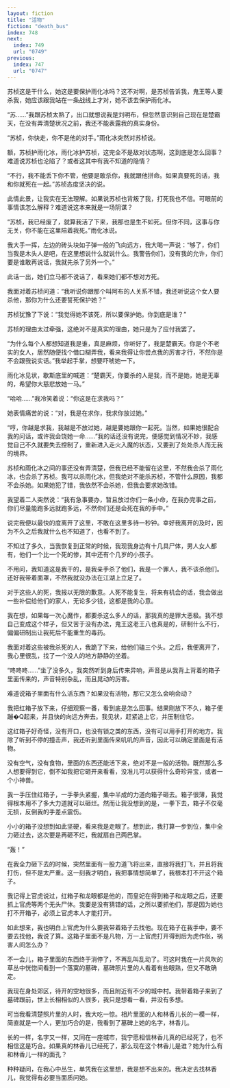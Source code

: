 ```yaml
---
layout: fiction
title: "活物"
fiction: "death_bus"
index: 748
next:
  index: 749
  url: "0749"
previous:
  index: 747
  url: "0747"
---
```

苏桢这是干什么，她这是要保护雨化冰吗？这不对啊，是苏桢告诉我，鬼王等人要杀我，她应该跟我站在一条战线上才对，她不该去保护雨化冰。

“苏……”我跟苏桢太熟了，出口就想说我是刘明布，但忽然意识到自己现在是楚霸天，在没有弄清楚状况之前，我还不能表露我的真实身份。

“苏桢，你快走，你不是他的对手。”雨化冰突然对苏桢说。

额，苏桢护雨化冰，雨化冰护苏桢，这完全不是敌对状态啊，这到底是怎么回事？难道说苏桢也沦陷了？或者这其中有我不知道的隐情？

“不行，我不能丢下你不管，他要是敢杀你，我就跟他拼命。如果真要死的话，我和你就死在一起。”苏桢态度坚决的说。

此情此景，让我实在无法理解。如果说苏桢也背叛了我，打死我也不信。可眼前的事情该怎么解释？难道说这本来就是一场阴谋？

“苏桢，我已经废了，就算我活了下来，我那也是生不如死。但你不同，这事与你无关，你不能在这里陪着我死。”雨化冰说。

我大手一挥，左边的砖头块如子弹一般的飞向远方，我大喝一声说：“够了，你们当我是木头人是吧，在这里想说什么就说什么。我警告你们，没有我的允许，你们要是谁敢再说话，我就先杀了另外一个。”

此话一出，她们立马都不说话了，看来她们都不想对方死。

我面对着苏桢问道：“我听说你跟那个叫阿布的人关系不错，我还听说这个女人要杀他，那你为什么还要誓死保护她？”

苏桢犹豫了下说：“我觉得她不该死，所以要保护她。你到底是谁？”

苏桢的理由太过牵强，这绝对不是真实的理由，她只是为了应付我罢了。

“为什么每个人都想知道我是谁，真是麻烦，你听好了，我是楚霸天。你是个不老实的女人，居然随便找个借口糊弄我，看来我得让你尝点我的厉害才行，不然你是不会跟我说实话。”我举起手掌，想要吓唬她一下。

雨化冰见状，歇斯底里的喊道：“楚霸天，你要杀的人是我，而不是她，她是无辜的，希望你大慈悲放她一马。”

“哈哈……”我冷笑着说：“你这是在求我吗？”

她表情痛苦的说：“对，我是在求你，我求你放过她。”

“哼，你越是求我，我越是不放过她，越是要她跟你一起死。当然，如果她很配合我的问话，或许我会饶她一命……”我的话还没有说完，便感觉到情况不妙，我感觉自己不久就要失去控制了，重新进入走火入魔的状态，又要到了处处杀人而无我的境界。

苏桢和雨化冰之间的事还没有弄清楚，但我已经不能留在这里，不然我会杀了雨化冰，也会杀了苏桢。我可以杀雨化冰，但我绝对不能杀苏桢，不管什么原因，我都不会杀她。如果她犯了错，我依然不会杀她，但我会要求她改错。

我望着二人突然说：“我有急事要办，暂且放过你们一条小命，在我办完事之前，你们尽量能跑多远就跑多远，不然你们还是会死在我的手中。”

说完我便以最快的度离开了这里，不敢在这里多待一秒钟。幸好我离开的及时，因为不久之后我就什么也不知道了，也看不到了。

不知过了多久，当我恢复到正常的时候，我现我身边有十几具尸体，男人女人都有，他们一个比一个死的惨，其中还有个几岁的小孩子。

不用问，我知道这是我干的，是我亲手杀了他们，我是一个罪人，我不该杀他们。还好我带着面罩，不然我就没办法在江湖上立足了。

对于这些人的死，我报以无限的歉意。人死不能复生，将来有机会的话，我会做出一些补偿给他们的家人，无论多少钱，这都是我的心意。

我在想，如果每一次心魔作，都要杀这么多人的话，那我真的是罪大恶极。我不想自己变成这个样子，但又苦于没有办法，鬼王这老王八也真是的，研制什么不行，偏偏研制出让我死后不能重生的毒药。

我面对着这些被我杀死的人，我跪了下来，给他们磕三个头。之后，我便离开了，我心里很乱，找了一个没人的地方静静的坐着。

“咚咚咚……”坐了没多久，我突然听到身后传来异响，声音是从我背上背着的箱子里面传来的，声音特别杂乱，而且晃动的厉害。

难道说箱子里面有什么活东西？如果没有活物，那它又怎么会响会动？

我把红箱子放下来，仔细观察一番，看到底是怎么回事。结果刚放下不久，箱子便蹦�Q起来，并且快的向远方奔去。我见状，赶紧追上它，并压制住它。

这红箱子好奇怪，没有开口，也没有锁之类的东西，没有可以用手打开的地方。我除了听到不停的撞击声，我还听到里面传来叽叽的声音，因此可以确定里面是有活物。

没有空气，没有食物，里面的东西还能活下来，绝对不是一般的活物。既然那么多人想要得到它，倒不如我把它砸开来看看，没准儿可以获得什么奇珍异宝，或者一个小神兽。

我一手压住红箱子，一手拳头紧握，集中半成的力道向箱子砸去。箱子很薄，我觉得根本用不了多大力道就可以砸烂。然而让我没想到的是，一拳下去，箱子不仅毫无损，反倒我的手差点震伤。

小小的箱子没想到如此坚硬，看来我是走眼了。想到此，我打算一步到位，集中全力砸过去，这次要是再砸不烂，我就扇自己两巴掌。

“轰！”

在我全力砸下去的时候，突然里面有一股力道飞将出来，直接将我打飞，并且将我打伤，但不是太严重。这一刻我才明白，我把事情想简单了，我根本打不开这个箱子。

我记得上官虎说过，红箱子和龙眼都是他的，而皇妃在得到箱子和龙眼之后，还要抓上官虎等两个无头尸体。我要是没有猜错的话，之所以要抓他们，那是因为她也打不开箱子，必须上官虎本人才能打开。

如此想来，我也明白上官虎为什么要我带着箱子去找他。现在箱子在我手中，要不要去找他，我说了算。这箱子里面不是凡物，万一上官虎打开得到后为虎作伥，祸害人间怎么办？

不一会儿，箱子里面的东西终于消停了，不再乱叫乱动了。可这时我在一片风吹的草丛中恍惚间看到一个落寞的墓碑，墓碑照片里的人看着有些眼熟，但又不敢确定。

我现在身处郊区，待开的空地很多，而且附近有不少的城中村。我带着箱子来到了墓碑跟前，世上长相相似的人很多，我只是想看一看，并没有多想。

可当我看清楚照片里的人时，我大吃一惊。相片里面的人和林香儿长的一模一样，简直就是一个人，更加巧合的是，我看到了墓碑上她的名字，林香儿。

长的一样，名字又一样，又同在一座城市，我宁愿相信林香儿真的已经死了，也不相信这是巧合。如果真的林香儿已经死了，那么现在这个林香儿是谁？她为什么有和林香儿一样的面孔？

种种疑问，在我心中丛生，单凭我在这里想，我是想不出来的。我决定去找林香儿，我觉得有必要当面质问她。